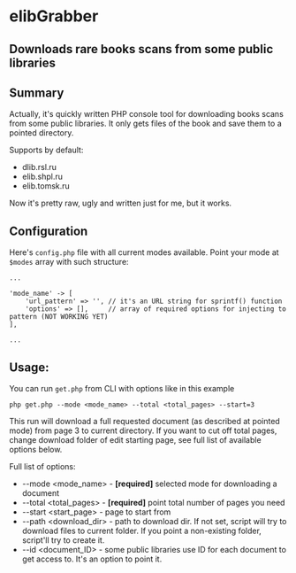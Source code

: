 # elibGrabber
Downloads rare books scans from some public libraries
------------------------

## Summary

Actually, it's quickly written PHP console tool for downloading books scans from some public libraries.
It only gets files of the book and save them to a pointed directory.

Supports by default:
  - dlib.rsl.ru
  - elib.shpl.ru
  - elib.tomsk.ru
  
 Now it's pretty raw, ugly and written just for me, but it works.
 
## Configuration

Here's `config.php` file with all current modes available. Point your mode at `$modes` array
with such structure:

```$php
...

'mode_name' -> [
    'url_pattern' => '', // it's an URL string for sprintf() function
    'options' => [],     // array of required options for injecting to pattern (NOT WORKING YET)
],

...
```

 ## Usage:
 You can run `get.php` from CLI with options like in this example
 
   `php get.php --mode <mode_name> --total <total_pages> --start=3`
   
   This run will download a full requested document (as described at pointed mode) from page 3 to current directory.
   If you want to cut off total pages, change download folder of edit starting page, see full list of available options below.
   
 Full list of options:
  - --mode  <mode_name>   - **[required]** selected mode for downloading a document
  - --total <total_pages> - **[required]** point total number of pages you need
  - --start <start_page>  - page to start from
  - --path <download_dir> - path to download dir. If not set, script will try to download files to current folder. If you point a non-existing folder, script'll try to create it.
  - --id <document_ID>    - some public libraries use ID for each document to get access to. It's an option to point it.
  
  
 
